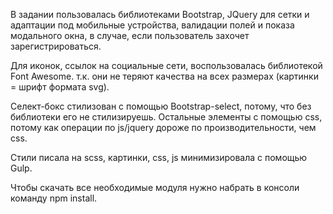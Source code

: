 
В задании пользовалась библиотеками Bootstrap, JQuery для сетки и адаптации под мобильные устройства, 
валидации полей и показа модального окна, в случае, если пользователь захочет зарегистрироваться.

Для иконок, ссылок на социальные сети,  воспользовалась библиотекой Font Awesome. т.к. они не теряют качества на всех размерах (картинки = шрифт формата svg).

Селект-бокс стилизован с помощью Bootstrap-select, потому, что без библиотеки его не стилизируешь. Остальные элементы с помощью css, потому как операции по js/jquery дороже по производительности, чем css.

Стили писала на scss, картинки, css, js минимизировала c помощью Gulp.

Чтобы скачать все необходимые модуля нужно набрать в консоли команду npm install.

